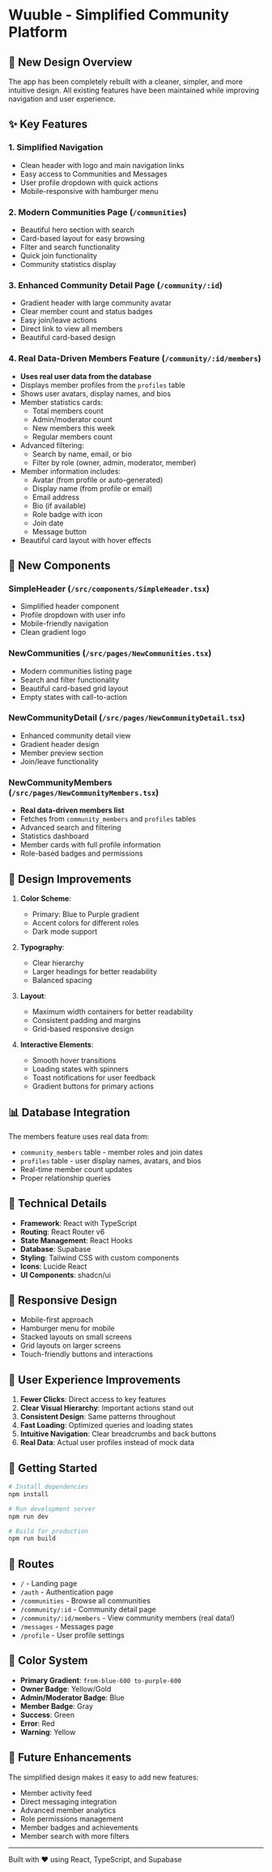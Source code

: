 # Wuuble - Simplified Community Platform

## 🎉 New Design Overview

The app has been completely rebuilt with a cleaner, simpler, and more intuitive design. All existing features have been maintained while improving navigation and user experience.

## ✨ Key Features

### 1. **Simplified Navigation**
- Clean header with logo and main navigation links
- Easy access to Communities and Messages
- User profile dropdown with quick actions
- Mobile-responsive with hamburger menu

### 2. **Modern Communities Page** (`/communities`)
- Beautiful hero section with search
- Card-based layout for easy browsing
- Filter and search functionality
- Quick join functionality
- Community statistics display

### 3. **Enhanced Community Detail Page** (`/community/:id`)
- Gradient header with large community avatar
- Clear member count and status badges
- Easy join/leave actions
- Direct link to view all members
- Beautiful card-based design

### 4. **Real Data-Driven Members Feature** (`/community/:id/members`)
- **Uses real user data from the database**
- Displays member profiles from the `profiles` table
- Shows user avatars, display names, and bios
- Member statistics cards:
  - Total members count
  - Admin/moderator count
  - New members this week
  - Regular members count
- Advanced filtering:
  - Search by name, email, or bio
  - Filter by role (owner, admin, moderator, member)
- Member information includes:
  - Avatar (from profile or auto-generated)
  - Display name (from profile or email)
  - Email address
  - Bio (if available)
  - Role badge with icon
  - Join date
  - Message button
- Beautiful card layout with hover effects

## 🚀 New Components

### SimpleHeader (`/src/components/SimpleHeader.tsx`)
- Simplified header component
- Profile dropdown with user info
- Mobile-friendly navigation
- Clean gradient logo

### NewCommunities (`/src/pages/NewCommunities.tsx`)
- Modern communities listing page
- Search and filter functionality
- Beautiful card-based grid layout
- Empty states with call-to-action

### NewCommunityDetail (`/src/pages/NewCommunityDetail.tsx`)
- Enhanced community detail view
- Gradient header design
- Member preview section
- Join/leave functionality

### NewCommunityMembers (`/src/pages/NewCommunityMembers.tsx`)
- **Real data-driven members list**
- Fetches from `community_members` and `profiles` tables
- Advanced search and filtering
- Statistics dashboard
- Member cards with full profile information
- Role-based badges and permissions

## 🎨 Design Improvements

1. **Color Scheme**: 
   - Primary: Blue to Purple gradient
   - Accent colors for different roles
   - Dark mode support

2. **Typography**:
   - Clear hierarchy
   - Larger headings for better readability
   - Balanced spacing

3. **Layout**:
   - Maximum width containers for better readability
   - Consistent padding and margins
   - Grid-based responsive design

4. **Interactive Elements**:
   - Smooth hover transitions
   - Loading states with spinners
   - Toast notifications for user feedback
   - Gradient buttons for primary actions

## 📊 Database Integration

The members feature uses real data from:
- `community_members` table - member roles and join dates
- `profiles` table - user display names, avatars, and bios
- Real-time member count updates
- Proper relationship queries

## 🔧 Technical Details

- **Framework**: React with TypeScript
- **Routing**: React Router v6
- **State Management**: React Hooks
- **Database**: Supabase
- **Styling**: Tailwind CSS with custom components
- **Icons**: Lucide React
- **UI Components**: shadcn/ui

## 📱 Responsive Design

- Mobile-first approach
- Hamburger menu for mobile
- Stacked layouts on small screens
- Grid layouts on larger screens
- Touch-friendly buttons and interactions

## 🎯 User Experience Improvements

1. **Fewer Clicks**: Direct access to key features
2. **Clear Visual Hierarchy**: Important actions stand out
3. **Consistent Design**: Same patterns throughout
4. **Fast Loading**: Optimized queries and loading states
5. **Intuitive Navigation**: Clear breadcrumbs and back buttons
6. **Real Data**: Actual user profiles instead of mock data

## 🚦 Getting Started

```bash
# Install dependencies
npm install

# Run development server
npm run dev

# Build for production
npm run build
```

## 📝 Routes

- `/` - Landing page
- `/auth` - Authentication page
- `/communities` - Browse all communities
- `/community/:id` - Community detail page
- `/community/:id/members` - View community members (real data!)
- `/messages` - Messages page
- `/profile` - User profile settings

## 🎨 Color System

- **Primary Gradient**: `from-blue-600 to-purple-600`
- **Owner Badge**: Yellow/Gold
- **Admin/Moderator Badge**: Blue
- **Member Badge**: Gray
- **Success**: Green
- **Error**: Red
- **Warning**: Yellow

## 🔮 Future Enhancements

The simplified design makes it easy to add new features:
- Member activity feed
- Direct messaging integration
- Advanced member analytics
- Role permissions management
- Member badges and achievements
- Member search with more filters

---

Built with ❤️ using React, TypeScript, and Supabase